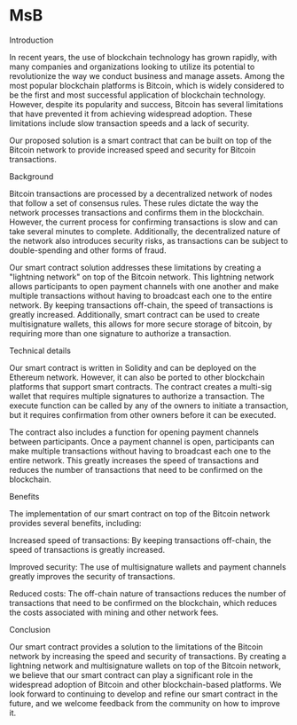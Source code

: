 # MsB

Introduction

In recent years, the use of blockchain technology has grown rapidly, with many companies and organizations looking to utilize its potential to revolutionize the way we conduct business and manage assets. Among the most popular blockchain platforms is Bitcoin, which is widely considered to be the first and most successful application of blockchain technology. However, despite its popularity and success, Bitcoin has several limitations that have prevented it from achieving widespread adoption. These limitations include slow transaction speeds and a lack of security.

Our proposed solution is a smart contract that can be built on top of the Bitcoin network to provide increased speed and security for Bitcoin transactions.

Background

Bitcoin transactions are processed by a decentralized network of nodes that follow a set of consensus rules. These rules dictate the way the network processes transactions and confirms them in the blockchain. However, the current process for confirming transactions is slow and can take several minutes to complete. Additionally, the decentralized nature of the network also introduces security risks, as transactions can be subject to double-spending and other forms of fraud.

Our smart contract solution addresses these limitations by creating a "lightning network" on top of the Bitcoin network. This lightning network allows participants to open payment channels with one another and make multiple transactions without having to broadcast each one to the entire network. By keeping transactions off-chain, the speed of transactions is greatly increased. Additionally, smart contract can be used to create multisignature wallets, this allows for more secure storage of bitcoin, by requiring more than one signature to authorize a transaction.

Technical details

Our smart contract is written in Solidity and can be deployed on the Ethereum network. However, it can also be ported to other blockchain platforms that support smart contracts. The contract creates a multi-sig wallet that requires multiple signatures to authorize a transaction. The execute function can be called by any of the owners to initiate a transaction, but it requires confirmation from other owners before it can be executed.

The contract also includes a function for opening payment channels between participants. Once a payment channel is open, participants can make multiple transactions without having to broadcast each one to the entire network. This greatly increases the speed of transactions and reduces the number of transactions that need to be confirmed on the blockchain.

Benefits

The implementation of our smart contract on top of the Bitcoin network provides several benefits, including:

Increased speed of transactions: By keeping transactions off-chain, the speed of transactions is greatly increased.

Improved security: The use of multisignature wallets and payment channels greatly improves the security of transactions.

Reduced costs: The off-chain nature of transactions reduces the number of transactions that need to be confirmed on the blockchain, which reduces the costs associated with mining and other network fees.

Conclusion

Our smart contract provides a solution to the limitations of the Bitcoin network by increasing the speed and security of transactions. By creating a lightning network and multisignature wallets on top of the Bitcoin network, we believe that our smart contract can play a significant role in the widespread adoption of Bitcoin and other blockchain-based platforms. We look forward to continuing to develop and refine our smart contract in the future, and we welcome feedback from the community on how to improve it.
